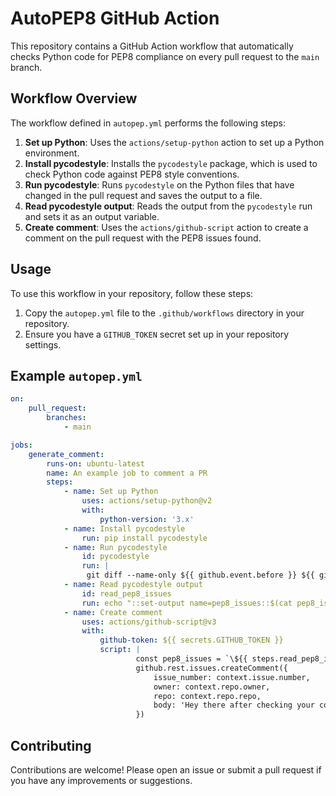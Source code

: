 # AutoPEP8 GitHub Action

This repository contains a GitHub Action workflow that automatically checks Python code for PEP8 compliance on every pull request to the `main` branch.

## Workflow Overview

The workflow defined in `autopep.yml` performs the following steps:

1. **Set up Python**: Uses the `actions/setup-python` action to set up a Python environment.
2. **Install pycodestyle**: Installs the `pycodestyle` package, which is used to check Python code against PEP8 style conventions.
3. **Run pycodestyle**: Runs `pycodestyle` on the Python files that have changed in the pull request and saves the output to a file.
4. **Read pycodestyle output**: Reads the output from the `pycodestyle` run and sets it as an output variable.
5. **Create comment**: Uses the `actions/github-script` action to create a comment on the pull request with the PEP8 issues found.

## Usage

To use this workflow in your repository, follow these steps:

1. Copy the `autopep.yml` file to the `.github/workflows` directory in your repository.
2. Ensure you have a `GITHUB_TOKEN` secret set up in your repository settings.

## Example `autopep.yml`

```yaml
on: 
    pull_request:
        branches:
            - main

jobs:
    generate_comment:
        runs-on: ubuntu-latest
        name: An example job to comment a PR
        steps:
            - name: Set up Python
                uses: actions/setup-python@v2
                with:
                    python-version: '3.x'
            - name: Install pycodestyle
                run: pip install pycodestyle
            - name: Run pycodestyle
                id: pycodestyle
                run: |
                 git diff --name-only ${{ github.event.before }} ${{ github.sha }} | grep '\.py$' | xargs pycodestyle --statistics > pep8_issues.txt || true
            - name: Read pycodestyle output
                id: read_pep8_issues
                run: echo "::set-output name=pep8_issues::$(cat pep8_issues.txt)"
            - name: Create comment
                uses: actions/github-script@v3
                with:
                    github-token: ${{ secrets.GITHUB_TOKEN }}
                    script: |
                            const pep8_issues = `\${{ steps.read_pep8_issues.outputs.pep8_issues }}`;
                            github.rest.issues.createComment({
                                issue_number: context.issue.number,
                                owner: context.repo.owner,
                                repo: context.repo.repo,
                                body: 'Hey there after checking your code, I\'ve found the following pep8 issues. Please fix them. <br> ```' + pep8_issues + '```'
                            })
```

## Contributing

Contributions are welcome! Please open an issue or submit a pull request if you have any improvements or suggestions.
